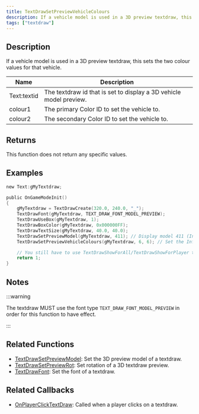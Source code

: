 ```yaml
---
title: TextDrawSetPreviewVehicleColours
description: If a vehicle model is used in a 3D preview textdraw, this sets the two colour values for that vehicle.
tags: ["textdraw"]
---
```


<VersionWarn version='omp v1.1.0.2612' />

## Description

If a vehicle model is used in a 3D preview textdraw, this sets the two colour values for that vehicle.

| Name        | Description                                                        |
| ----------- | ------------------------------------------------------------------ |
| Text:textid | The textdraw id that is set to display a 3D vehicle model preview. |
| colour1     | The primary Color ID to set the vehicle to.                        |
| colour2     | The secondary Color ID to set the vehicle to.                      |

## Returns

This function does not return any specific values.

## Examples

```c
new Text:gMyTextdraw;

public OnGameModeInit()
{
    gMyTextdraw = TextDrawCreate(320.0, 240.0, "_");
    TextDrawFont(gMyTextdraw, TEXT_DRAW_FONT_MODEL_PREVIEW);
    TextDrawUseBox(gMyTextdraw, 1);
    TextDrawBoxColor(gMyTextdraw, 0x000000FF);
    TextDrawTextSize(gMyTextdraw, 40.0, 40.0);
    TextDrawSetPreviewModel(gMyTextdraw, 411); // Display model 411 (Infernus)
    TextDrawSetPreviewVehicleColours(gMyTextdraw, 6, 6); // Set the Infernus to have colour 6 (Yellow)

    // You still have to use TextDrawShowForAll/TextDrawShowForPlayer to make the textdraw visible.
    return 1;
}
```

## Notes

:::warning

The textdraw MUST use the font type `TEXT_DRAW_FONT_MODEL_PREVIEW` in order for this function to have effect.

:::

## Related Functions

- [TextDrawSetPreviewModel](TextDrawSetPreviewModel): Set the 3D preview model of a textdraw.
- [TextDrawSetPreviewRot](TextDrawSetPreviewRot): Set rotation of a 3D textdraw preview.
- [TextDrawFont](TextDrawFont): Set the font of a textdraw.

## Related Callbacks

- [OnPlayerClickTextDraw](../callbacks/OnPlayerClickTextDraw): Called when a player clicks on a textdraw.
